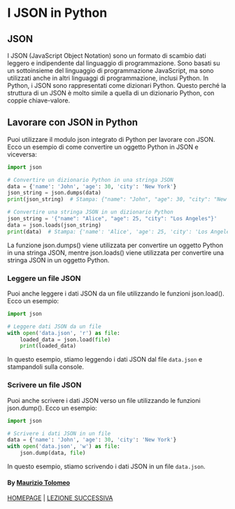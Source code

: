 # I JSON in Python

## JSON

I JSON (JavaScript Object Notation) sono un formato di scambio dati leggero e indipendente dal linguaggio di programmazione. Sono basati su un sottoinsieme del linguaggio di programmazione JavaScript, ma sono utilizzati anche in altri linguaggi di programmazione, inclusi Python.
In Python, i JSON sono rappresentati come dizionari Python. Questo perché la struttura di un JSON è molto simile a quella di un dizionario Python, con coppie chiave-valore.

## Lavorare con JSON in Python

Puoi utilizzare il modulo json integrato di Python per lavorare con JSON. Ecco un esempio di come convertire un oggetto Python in JSON e viceversa:

```python
import json

# Convertire un dizionario Python in una stringa JSON
data = {'name': 'John', 'age': 30, 'city': 'New York'}
json_string = json.dumps(data)
print(json_string)  # Stampa: {"name": "John", "age": 30, "city": "New York"}

# Convertire una stringa JSON in un dizionario Python
json_string = '{"name": "Alice", "age": 25, "city": "Los Angeles"}'
data = json.loads(json_string)
print(data)  # Stampa: {'name': 'Alice', 'age': 25, 'city': 'Los Angeles'}
```

La funzione json.dumps() viene utilizzata per convertire un oggetto Python in una stringa JSON, mentre json.loads() viene utilizzata per convertire una stringa JSON in un oggetto Python.

### Leggere un file JSON

Puoi anche leggere i dati JSON da un file utilizzando le funzioni json.load(). Ecco un esempio:

```python
import json

# Leggere dati JSON da un file
with open('data.json', 'r') as file:
    loaded_data = json.load(file)
    print(loaded_data)
```

In questo esempio, stiamo leggendo i dati JSON dal file `data.json` e stampandoli sulla console.

### Scrivere un file JSON

Puoi anche scrivere i dati JSON verso un file utilizzando le funzioni json.dump(). Ecco un esempio:

```python
import json

# Scrivere i dati JSON in un file
data = {'name': 'John', 'age': 30, 'city': 'New York'}
with open('data.json', 'w') as file:
    json.dump(data, file)
```

In questo esempio, stiamo scrivendo i dati JSON in un file `data.json`.

#### By [Maurizio Tolomeo](https://github.com/moris88)

[HOMEPAGE](https://moris88.github.io/formazione-python/) | [LEZIONE SUCCESSIVA](https://moris88.github.io/formazione-python/lezioni/lezione24)
